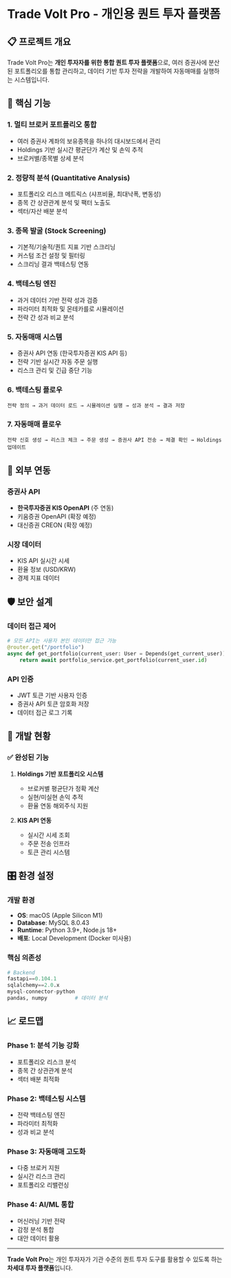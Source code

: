 # Trade Volt Pro - 개인용 퀀트 투자 플랫폼

## 📋 프로젝트 개요

Trade Volt Pro는 **개인 투자자를 위한 통합 퀀트 투자 플랫폼**으로, 여러 증권사에 분산된 포트폴리오를 통합 관리하고, 데이터 기반 투자 전략을 개발하여 자동매매를 실행하는 시스템입니다.

## 🎯 핵심 기능

### 1. **멀티 브로커 포트폴리오 통합**
- 여러 증권사 계좌의 보유종목을 하나의 대시보드에서 관리
- Holdings 기반 실시간 평균단가 계산 및 손익 추적
- 브로커별/종목별 상세 분석

### 2. **정량적 분석 (Quantitative Analysis)**
- 포트폴리오 리스크 메트릭스 (샤프비율, 최대낙폭, 변동성)
- 종목 간 상관관계 분석 및 팩터 노출도
- 섹터/자산 배분 분석

### 3. **종목 발굴 (Stock Screening)**
- 기본적/기술적/퀀트 지표 기반 스크리닝
- 커스텀 조건 설정 및 필터링
- 스크리닝 결과 백테스팅 연동

### 4. **백테스팅 엔진**
- 과거 데이터 기반 전략 성과 검증
- 파라미터 최적화 및 몬테카를로 시뮬레이션
- 전략 간 성과 비교 분석

### 5. **자동매매 시스템**
- 증권사 API 연동 (한국투자증권 KIS API 등)
- 전략 기반 실시간 자동 주문 실행
- 리스크 관리 및 긴급 중단 기능

### 6. **백테스팅 플로우**
```
전략 정의 → 과거 데이터 로드 → 시뮬레이션 실행 → 성과 분석 → 결과 저장
```

### 7. **자동매매 플로우**
```
전략 신호 생성 → 리스크 체크 → 주문 생성 → 증권사 API 전송 → 체결 확인 → Holdings 업데이트
```

## 🔗 외부 연동

### 증권사 API
- **한국투자증권 KIS OpenAPI** (주 연동)
- 키움증권 OpenAPI (확장 예정)
- 대신증권 CREON (확장 예정)

### 시장 데이터
- KIS API 실시간 시세
- 환율 정보 (USD/KRW)
- 경제 지표 데이터

## 🛡️ 보안 설계

### 데이터 접근 제어
```python
# 모든 API는 사용자 본인 데이터만 접근 가능
@router.get("/portfolio")
async def get_portfolio(current_user: User = Depends(get_current_user)):
    return await portfolio_service.get_portfolio(current_user.id)
```

### API 인증
- JWT 토큰 기반 사용자 인증
- 증권사 API 토큰 암호화 저장
- 데이터 접근 로그 기록

## 🚀 개발 현황

### ✅ 완성된 기능
1. **Holdings 기반 포트폴리오 시스템**
   - 브로커별 평균단가 정확 계산
   - 실현/미실현 손익 추적
   - 환율 연동 해외주식 지원

2. **KIS API 연동**
   - 실시간 시세 조회
   - 주문 전송 인프라
   - 토큰 관리 시스템

## 🎛️ 환경 설정

### 개발 환경
- **OS**: macOS (Apple Silicon M1)
- **Database**: MySQL 8.0.43
- **Runtime**: Python 3.9+, Node.js 18+
- **배포**: Local Development (Docker 미사용)

### 핵심 의존성
```python
# Backend
fastapi==0.104.1
sqlalchemy==2.0.x
mysql-connector-python
pandas, numpy         # 데이터 분석
```

## 📈 로드맵

### Phase 1: 분석 기능 강화
- 포트폴리오 리스크 분석
- 종목 간 상관관계 분석
- 섹터 배분 최적화

### Phase 2: 백테스팅 시스템
- 전략 백테스팅 엔진
- 파라미터 최적화
- 성과 비교 분석

### Phase 3: 자동매매 고도화
- 다중 브로커 지원
- 실시간 리스크 관리
- 포트폴리오 리밸런싱

### Phase 4: AI/ML 통합
- 머신러닝 기반 전략
- 감정 분석 통합
- 대안 데이터 활용

---

**Trade Volt Pro**는 개인 투자자가 기관 수준의 퀀트 투자 도구를 활용할 수 있도록 하는 **차세대 투자 플랫폼**입니다.